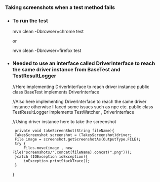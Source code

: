 ### Taking screenshots when a test method fails

 * ### To run the test
   
   mvn clean -Dbrowser=chrome test
   
   or
   
   mvn clean -Dbrowser=firefox test



 * ### Needed to use an interface called DriverInterface to reach the same driver instance from BaseTest and TestResultLogger
    //Here implementing DriverInterface to reach driver instance
    public class BaseTest implements DriverInterface
    
    //Also here implementing DriverInterface to reach the same driver instance otherwise I faced some issues such as npe etc.
    public class TestResultLogger implements TestWatcher , DriverInterface
    
    //Using driver instance here to take the screenshot

        private void takeScreenShot(String fileName){
        TakesScreenshot screenshot = (TakesScreenshot)driver;
        File image = screenshot.getScreenshotAs(OutputType.FILE);
        try {
            Files.move(image , new File("screenshots/".concat(fileName).concat(".png")));
        }catch (IOException ioException){
            ioException.printStackTrace();
        }
    }
